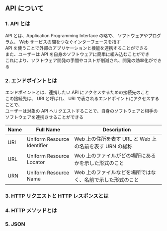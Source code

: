 ## API について

### 1. API とは
API とは、Application Programming Interface の略で、
ソフトウェアやプログラム、 Web サービスの間をつなぐインターフェースを指す  
API を使うことで外部のアプリケーションと機能を連携することができる  
また、ユーザーは API を自身のソフトウェアに簡単に組み込むことができ  
これにより、ソフトウェア開発の手間やコストが削減され、開発の効率化ができる  

### 2. エンドポイントとは
エンドポイントとは、連携したい API にアクセスするための接続先のこと  
この接続先は、 URI と呼ばれ、 URI で表されるエンドポイントにアクセスすることで、  
ユーザーは対象の API へリクエストすることで、自身のソフトウェアと相手のソフトウェアを連携させることができる  

| Name | Full Name                   | Description                           |
| ---- | --------------------------- | ------------------------------------- |
| URI  | Uniform Resource Identifier | Web 上の住所を表す URL と Web 上の名前を表す URN の総称 |
| URL  | Uniform Resource Locator    | Web 上のファイルがどの場所にあるかを示した形式のこと          |
| URN  | Uniform Resource Name       | Web 上のファイルなどを場所ではなく、名前で示した形式のこと       |

### 3. HTTP リクエストと HTTP レスポンスとは

### 4. HTTP メソッドとは

### 5. JSON
